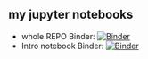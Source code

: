 ## my jupyter notebooks

* whole REPO Binder: 
[![Binder](https://mybinder.org/badge_logo.svg)](https://mybinder.org/v2/gh/steffiland/jupyter-collection/HEAD)
* Intro notebook Binder: [![Binder](https://mybinder.org/badge_logo.svg)](https://mybinder.org/v2/gh/steffiland/jupyter-collection/HEAD?labpath=demos%2FIntroduction.ipynb)

